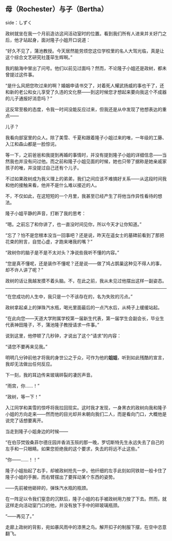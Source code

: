## 母（Rochester）与子（Bertha）

side：しずく

政树就坐在我一个月前造访这间活动室时的位置。看到我们所有人进来并关好门之后，他才站起身，面对隆子小姐开口说道：

“好久不见了，蒲池教授。今天居然能劳烦您这位学校里的名人大驾光临，真是让这个综合文艺研究社蓬荜生辉啊。”

我的脑海中冒出了问号。他们以前见过面吗？然而，不论隆子小姐还是政树，都未曾提过这件事。

“是什么风把您吹过来的啊？婚姻申请书交了，对着死人耀武扬威的事也干了，还和新的老公和女儿享受了久违的文化祭——到这时候您才想起来要向我这个不成器的儿子通报好消息吗？”

这反常至极的态度，令我一时间没能反应过来，但我还是从中发现了他想表达的重点——

儿子？

我看向部室里的众人。除了美雪、千夏和跟着隆子小姐过来的唯，一年级的工藤、入江和森山都是一脸惊诧。

等一下，之前爸爸和我提到再婚的事情时，并没有提到隆子小姐的详细信息——当然我也并没有问过他。而之前和隆子小姐见面的时候，她也只带了据称是她亲戚家孩子的唯，并没提过自己还有个儿子。

不过如果政树成为我义理上的弟弟，我们之间应该不难搞好关系——从这段时间我和他的接触来看，他并不是什么难以接近的人。

不，不仅如此，在这短短的一个月里，我甚至已经产生了将他当作异性看待的想法。

隆子小姐平静的声音，打断了我的思考：

“嗯。之前忘了和你讲了，也一直没时间见你，所以今天才让你知道。”

“忘了？怕不是您根本没当一回事吧？还是说，昨天在遥女士的墓碑前看到了那把花束的附言，自觉心虚，才跑来堵我的嘴？”

“政树你的脑子是不是不太对头？净说些我听不懂的内容。”

“您是真不懂呢，还是装作不懂呢？还是说——做了鸠占鹊巢这种见不得人的事，却不许人讲了呢？”

政树的话让我越发摸不着头脑。不，在此之前，我从未见过他摆出这样一副姿态。

***

“在您成功的人生中，我只是一个不该存在的，名为失败的污点。”

政树拿起桌上的弹珠汽水瓶，喝光里面最后的一点汽水后，从椅子上缓缓站起。

“在此向您——天道大学附属学校第一届新生代表，第一届学生会副会长，毕业生代表神田隆子，不，蒲池隆子教授请求一件事。”

说到这里，他停顿了几秒钟，才说出了这个“请求”的内容：

“请您不要再来见我。”

明明几分钟前他才将我的身世公之于众，可作为他的**姐姐**，听到如此残酷的宣言，我却无法做出任何反应。

下一刻，我的耳边传来玻璃碎裂的凄厉声音。

“雨宫，你……！”

“政树，等一下！”

入江同学和美雪的惊呼将我拉回现实。这时我才发现，一身黑衣的政树向我和隆子小姐的方向走来——然而他的目光却并未朝向我们二人，而是看向门口，大概他是说完了话想要离开。

当走到隆子小姐身边的时候——

“在伯莎焚毁桑菲尔德庄园并香消玉殒的那一晚，罗切斯特先生永远失去了自己的左手和一只眼睛。如果您拒绝我的这个要求，失去的将远不止这些。”

“你——……！！”

隆子小姐抬起了右手，却被政树抢先一步。他纤细的左手此刻如同铁钳一般卡住了隆子小姐的手腕，而右臂摆出了要挥动某个东西的姿势。

——先前被他砸碎的，弹珠汽水瓶的瓶颈。

在一阵足以令我们窒息的沉默后，隆子小姐的右手被政树用力按了下去。然而，就这样走向活动室门口的他，并没有放下手中的碎玻璃瓶颈。

“——再见了。”

走廊上政树的背影，宛如暴风雨中的漆黑之鸟。解开扣子的制服下摆，在空中恣意翻飞。
